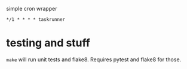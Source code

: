 simple cron wrapper 

`*/1 * * * * taskrunner`

# testing and stuff

`make` will run unit tests and flake8.  Requires pytest and flake8 for those.
